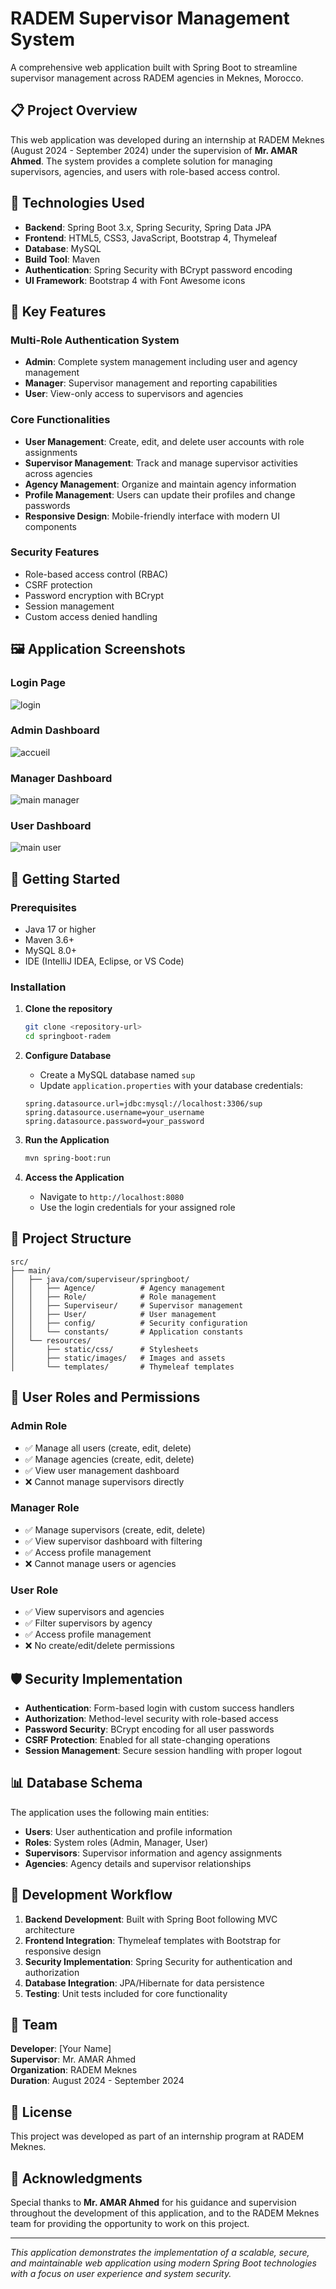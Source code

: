 # RADEM Supervisor Management System

A comprehensive web application built with Spring Boot to streamline supervisor management across RADEM agencies in Meknes, Morocco.

## 📋 Project Overview

This web application was developed during an internship at RADEM Meknes (August 2024 - September 2024) under the supervision of **Mr. AMAR Ahmed**. The system provides a complete solution for managing supervisors, agencies, and users with role-based access control.

## 🔧 Technologies Used

- **Backend**: Spring Boot 3.x, Spring Security, Spring Data JPA
- **Frontend**: HTML5, CSS3, JavaScript, Bootstrap 4, Thymeleaf
- **Database**: MySQL
- **Build Tool**: Maven
- **Authentication**: Spring Security with BCrypt password encoding
- **UI Framework**: Bootstrap 4 with Font Awesome icons

## 🌟 Key Features

### Multi-Role Authentication System
- **Admin**: Complete system management including user and agency management
- **Manager**: Supervisor management and reporting capabilities
- **User**: View-only access to supervisors and agencies

### Core Functionalities
- **User Management**: Create, edit, and delete user accounts with role assignments
- **Supervisor Management**: Track and manage supervisor activities across agencies
- **Agency Management**: Organize and maintain agency information
- **Profile Management**: Users can update their profiles and change passwords
- **Responsive Design**: Mobile-friendly interface with modern UI components

### Security Features
- Role-based access control (RBAC)
- CSRF protection
- Password encryption with BCrypt
- Session management
- Custom access denied handling

## 🖼️ Application Screenshots

### Login Page
![login](https://github.com/user-attachments/assets/bae160cd-faf1-4cea-9c83-1f8c9e934c35)

### Admin Dashboard
![accueil](https://github.com/user-attachments/assets/7fbe97d4-429e-4df8-8b5c-2927267d6a5f)

### Manager Dashboard
![main manager](https://github.com/user-attachments/assets/5e61d347-adf2-4ad8-81de-bfa61a4384a2)

### User Dashboard
![main user](https://github.com/user-attachments/assets/4a86559f-2c01-49c7-a129-5b2de1c43ba5)

## 🚀 Getting Started

### Prerequisites
- Java 17 or higher
- Maven 3.6+
- MySQL 8.0+
- IDE (IntelliJ IDEA, Eclipse, or VS Code)

### Installation

1. **Clone the repository**
   ```bash
   git clone <repository-url>
   cd springboot-radem
   ```

2. **Configure Database**
   - Create a MySQL database named `sup`
   - Update `application.properties` with your database credentials:
   ```properties
   spring.datasource.url=jdbc:mysql://localhost:3306/sup
   spring.datasource.username=your_username
   spring.datasource.password=your_password
   ```

3. **Run the Application**
   ```bash
   mvn spring-boot:run
   ```

4. **Access the Application**
   - Navigate to `http://localhost:8080`
   - Use the login credentials for your assigned role

## 📁 Project Structure

```
src/
├── main/
│   ├── java/com/superviseur/springboot/
│   │   ├── Agence/          # Agency management
│   │   ├── Role/            # Role management
│   │   ├── Superviseur/     # Supervisor management
│   │   ├── User/            # User management
│   │   ├── config/          # Security configuration
│   │   └── constants/       # Application constants
│   └── resources/
│       ├── static/css/      # Stylesheets
│       ├── static/images/   # Images and assets
│       └── templates/       # Thymeleaf templates
```

## 🔐 User Roles and Permissions

### Admin Role
- ✅ Manage all users (create, edit, delete)
- ✅ Manage agencies (create, edit, delete)
- ✅ View user management dashboard
- ❌ Cannot manage supervisors directly

### Manager Role
- ✅ Manage supervisors (create, edit, delete)
- ✅ View supervisor dashboard with filtering
- ✅ Access profile management
- ❌ Cannot manage users or agencies

### User Role
- ✅ View supervisors and agencies
- ✅ Filter supervisors by agency
- ✅ Access profile management
- ❌ No create/edit/delete permissions

## 🛡️ Security Implementation

- **Authentication**: Form-based login with custom success handlers
- **Authorization**: Method-level security with role-based access
- **Password Security**: BCrypt encoding for all user passwords
- **CSRF Protection**: Enabled for all state-changing operations
- **Session Management**: Secure session handling with proper logout

## 📊 Database Schema

The application uses the following main entities:
- **Users**: User authentication and profile information
- **Roles**: System roles (Admin, Manager, User)
- **Supervisors**: Supervisor information and agency assignments
- **Agencies**: Agency details and supervisor relationships

## 🔄 Development Workflow

1. **Backend Development**: Built with Spring Boot following MVC architecture
2. **Frontend Integration**: Thymeleaf templates with Bootstrap for responsive design
3. **Security Implementation**: Spring Security for authentication and authorization
4. **Database Integration**: JPA/Hibernate for data persistence
5. **Testing**: Unit tests included for core functionality

## 👥 Team

**Developer**: [Your Name]  
**Supervisor**: Mr. AMAR Ahmed  
**Organization**: RADEM Meknes  
**Duration**: August 2024 - September 2024  

## 📄 License

This project was developed as part of an internship program at RADEM Meknes.

## 🤝 Acknowledgments

Special thanks to **Mr. AMAR Ahmed** for his guidance and supervision throughout the development of this application, and to the RADEM Meknes team for providing the opportunity to work on this project.

---

*This application demonstrates the implementation of a scalable, secure, and maintainable web application using modern Spring Boot technologies with a focus on user experience and system security.*

